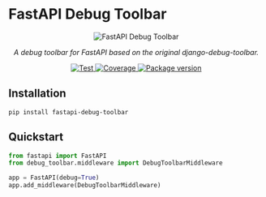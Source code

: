 # FastAPI Debug Toolbar

<p align="center">
    <img src="https://user-images.githubusercontent.com/5514990/126553842-eb44400c-79e3-4037-9485-c16a1749b891.gif" alt="FastAPI Debug Toolbar">
</p>

<p align="center">
    <em>A debug toolbar for FastAPI based on the original django-debug-toolbar.</em>
</p>
<p align="center">
<a href="https://github.com/mongkok/fastapi-debug-toolbar/actions/workflows/build" target="_blank">
    <img src="https://github.com/mongkok/fastapi-debug-toolbar/actions/workflows/build/badge.svg" alt="Test">
</a>
<a href="https://codecov.io/gh/mongkok/fastapi-debug-toolbar" target="_blank">
    <img src="https://img.shields.io/codecov/c/github/mongkok/fastapi-debug-toolbar" alt="Coverage">
</a>
<a href="https://pypi.org/project/fastapi-debug-toolbar" target="_blank">
    <img src="https://img.shields.io/pypi/v/fastapi-debug-toolbar" alt="Package version">
</a>

## Installation

```shell
pip install fastapi-debug-toolbar
```

## Quickstart

```py
from fastapi import FastAPI
from debug_toolbar.middleware import DebugToolbarMiddleware

app = FastAPI(debug=True)
app.add_middleware(DebugToolbarMiddleware)
```
